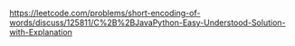 https://leetcode.com/problems/short-encoding-of-words/discuss/125811/C%2B%2BJavaPython-Easy-Understood-Solution-with-Explanation